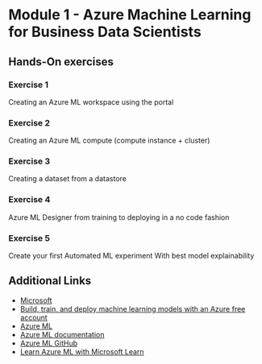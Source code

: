 
# Module 1 - Azure Machine Learning for Business Data Scientists

## Hands-On exercises

### Exercise 1
Creating an Azure ML workspace using the portal

### Exercise 2
Creating an Azure ML compute (compute instance + cluster)

### Exercise 3
Creating a dataset from a datastore

### Exercise 4
Azure ML Designer from training to deploying in a no code fashion

### Exercise 5
Create your first Automated ML experiment
With best model explainability

## Additional Links

* [Microsoft](https://microsoft.com)
* [Build, train, and deploy machine learning models with an Azure free account](aka.ms/azuremltrial)
* [Azure ML](https://azure.microsoft.com/en-us/services/machine-learning/)
* [Azure ML documentation](https://docs.microsoft.com/en-us/azure/machine-learning/)
* [Azure ML GitHub](https://github.com/Azure/MachineLearningNotebooks/)
* [Learn Azure ML with Microsoft Learn](https://docs.microsoft.com/en-us/learn/browse/?products=azure&roles=data-scientist)
